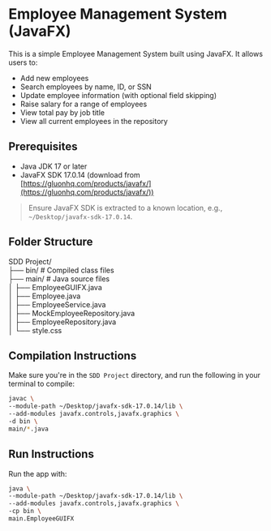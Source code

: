 # Employee Management System (JavaFX)

This is a simple Employee Management System built using JavaFX. It allows users to:

- Add new employees
- Search employees by name, ID, or SSN
- Update employee information (with optional field skipping)
- Raise salary for a range of employees
- View total pay by job title
- View all current employees in the repository

## Prerequisites

- Java JDK 17 or later
- JavaFX SDK 17.0.14 (download from [https://gluonhq.com/products/javafx/](https://gluonhq.com/products/javafx/))

> Ensure JavaFX SDK is extracted to a known location, e.g., `~/Desktop/javafx-sdk-17.0.14`.

## Folder Structure

SDD Project/  
├── bin/                        # Compiled class files  
├── main/                       # Java source files  
│   ├── EmployeeGUIFX.java  
│   ├── Employee.java  
│   ├── EmployeeService.java  
│   ├── MockEmployeeRepository.java  
│   ├── EmployeeRepository.java  
│   └── style.css  

## Compilation Instructions

Make sure you're in the `SDD Project` directory, and run the following in your terminal to compile:

```bash
javac \
--module-path ~/Desktop/javafx-sdk-17.0.14/lib \
--add-modules javafx.controls,javafx.graphics \
-d bin \
main/*.java
```

## Run Instructions

Run the app with:

```bash
java \
--module-path ~/Desktop/javafx-sdk-17.0.14/lib \
--add-modules javafx.controls,javafx.graphics \
-cp bin \
main.EmployeeGUIFX
```